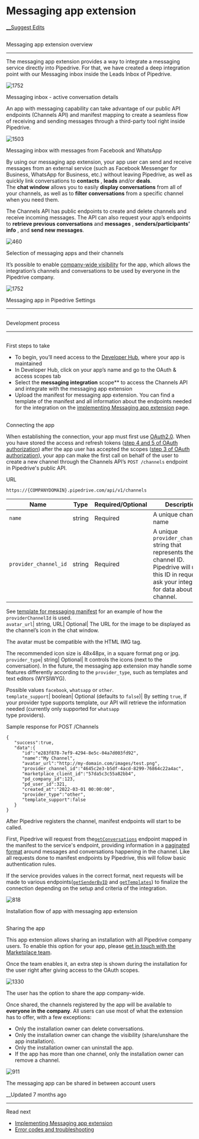 # Messaging app extension

[ __Suggest Edits](/edit/messaging-app-extension)

## 

Messaging app extension overview

[](#messaging-app-extension-overview)

* * *

The messaging app extension provides a way to integrate a messaging service directly into Pipedrive. For that, we have created a deep integration point with our Messaging inbox inside the Leads Inbox of Pipedrive.

![1752](https://files.readme.io/f8bcb92-app_inbox_2.png)

Messaging inbox - active conversation details

An app with messaging capability can take advantage of our public API endpoints (Channels API) and manifest mapping to create a seamless flow of receiving and sending messages through a third-party tool right inside Pipedrive.

![1503](https://files.readme.io/d8b963d-app_frames.png)

Messaging inbox with messages from Facebook and WhatsApp

By using our messaging app extension, your app user can send and receive messages from an external service (such as Facebook Messenger for Business, WhatsApp for Business, etc.) without leaving Pipedrive, as well as quickly link conversations to **contacts** , **leads** and/or **deals**.  
The **chat window** allows you to easily **display conversations** from all of your channels, as well as to **filter conversations** from a specific channel when you need them.

The Channels API has public endpoints to create and delete channels and receive incoming messages. The API can also request your app’s endpoints to **retrieve previous conversations** and **messages** , **senders/participants’ info** , and **send new messages**. 

![460](https://files.readme.io/c11a100-inbox_channels.png)

Selection of messaging apps and their channels

It’s possible to enable [company-wide visibility](/docs/messaging-app-extension-overview#sharing-the-app) for the app, which allows the integration’s channels and conversations to be used by everyone in the Pipedrive company.

![1752](https://files.readme.io/0d92899-settings_1.png)

Messaging app in Pipedrive Settings

* * *

## 

Development process

[](#development-process)

* * *

## 

First steps to take

[](#first-steps-to-take)

  * To begin, you’ll need access to the [Developer Hub](https://app.pipedrive.com/developer-hub), where your app is maintained
  * In Developer Hub, click on your app’s name and go to the OAuth & access scopes tab
  * Select the **messaging integration** scope** to access the Channels API and integrate with the messaging app extension
  * Upload the manifest for messaging app extension. You can find a template of the manifest and all information about the endpoints needed for the integration on the [implementing Messaging app extension](/docs/implementing-messaging-app-extension) page.



## 

Connecting the app

[](#connecting-the-app)

When establishing the connection, your app must first use [OAuth2.0](/docs/marketplace-oauth-api). When you have stored the access and refresh tokens ([step 4 and 5 of OAuth authorization](/docs/marketplace-oauth-authorization#step-4-and-step-5-getting-the-tokens)) after the app user has accepted the scopes ([step 3 of OAuth authorization](/docs/marketplace-oauth-authorization#step-3-callback-to-your-app)), your app can make the first call on behalf of the user to create a new channel through the Channels API’s `POST /channels` endpoint in Pipedrive's public API.

URL
    
    
    https://{COMPANYDOMAIN}.pipedrive.com/api/v1/channels
    

Name| Type| Required/Optional| Description  
---|---|---|---  
`name`| string| Required| A unique channel name  
`provider_channel_id`| string| Required| A unique `provider_channel_id` string that represents the channel ID. Pipedrive will use this ID in requests to ask your integration for data about the channel.  
  
See [template for messaging manifest](/docs/implementing-messaging-app-extension#template-for-messaging-manifest) for an example of how the `providerChannelId` is used.  
`avatar_url`| string, URL| Optional| The URL for the image to be displayed as the channel’s icon in the chat window.  
  
The avatar must be compatible with the HTML IMG tag.  
  
The recommended icon size is 48x48px, in a square format png or jpg.  
`provider_type`| string| Optional| It controls the icons (next to the conversation). In the future, the messaging app extension may handle some features differently according to the `provider_type`, such as templates and text editors (WYSIWYG).  
  
Possible values `facebook`, `whatsapp` or `other`.  
`template_support`| boolean| Optional (defaults to `false`)| By setting `true`, if your provider type supports template, our API will retrieve the information needed (currently only supported for `whatsapp`  
type providers).  
  
Sample response for POST /Channels
    
    
    {
       "success":true,
       "data":{
          "id":"e283f878-7ef9-4294-8e5c-04a7d003fd92",
          "name":"My Channel",
          "avatar_url":"http://my-domain.com/images/test.png",
          "provider_channel_id":"4645c2e3-b5df-4acd-8299-76864c22a4ac",
          "marketplace_client_id":"57da5c3c55a82bb4",
          "pd_company_id":123,
          "pd_user_id":321,
          "created_at":"2022-03-01 00:00:00",
          "provider_type":"other",
          "template_support":false
       }
    }
    

After Pipedrive registers the channel, manifest endpoints will start to be called. 

First, Pipedrive will request from the[`getConversations`](/docs/implementing-messaging-app-extension#get-getconversations-endpoint) endpoint mapped in the manifest to the service's endpoint, providing information in a [paginated format](/docs/implementing-messaging-app-extension#pagination-cursors) around messages and conversations happening in the channel. Like all requests done to manifest endpoints by Pipedrive, this will follow basic authentication rules. 

If the service provides values in the correct format, next requests will be made to various endpoints([`getSenderByID`](/docs/implementing-messaging-app-extension#get-getsenderbyid-endpoint) and [`getTemplates`](/docs/implementing-messaging-app-extension#get-gettemplates-endpoint)) to finalize the connection depending on the setup and criteria of the integration.

![818](https://files.readme.io/3ac46d8-Installation_flow_-_messaging_app_extension.png)

Installation flow of app with messaging app extension

## 

Sharing the app

[](#sharing-the-app)

This app extension allows sharing an installation with all Pipedrive company users. To enable this option for your app, please [get in touch with the Marketplace team](/cdn-cgi/l/email-protection#3d505c4f5658494d515c5e581359584b4e7d4d544d58594f544b58135e5250).

Once the team enables it, an extra step is shown during the installation for the user right after giving access to the OAuth scopes. 

![1330](https://files.readme.io/c4a1be9-Facebook_Messenger_app_-_Pipedrive_-_Messaging_app_extension.png)

The user has the option to share the app company-wide.

Once shared, the channels registered by the app will be available to **everyone in the company**. All users can use most of what the extension has to offer, with a few exceptions:

  * Only the installation owner can delete conversations.
  * Only the installation owner can change the visibility (share/unshare the app installation).
  * Only the installation owner can uninstall the app.
  * If the app has more than one channel, only the installation owner can remove a channel. 

![911](https://files.readme.io/d6542a9-setting_sharing_1.png)

The messaging app can be shared in between account users

 __Updated 7 months ago

* * *

Read next

  * [Implementing Messaging app extension](/docs/implementing-messaging-app-extension)
  * [Error codes and troubleshooting](/docs/error-codes-and-troubleshooting-for-messaging-app-extension)


